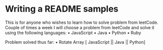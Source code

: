 # Writing a README samples

This is for anyone who wishes to learn how to solve problem from leetCode. Couple of times a week I will choose a problem from leetCode and solve it using the following languages:
•	JavaScript
•	Java
•	Python
•	Ruby

Problem solved thus far:
•	Rotate Array [ JavaScript || Java || Python]


